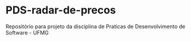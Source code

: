 # PDS-radar-de-precos
Repositório para projeto da disciplina de Praticas de Desenvolvimento de Software -  UFMG
